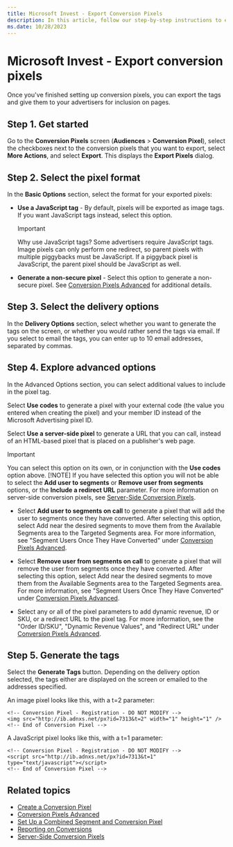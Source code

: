 ```yaml
---
title: Microsoft Invest - Export Conversion Pixels
description: In this article, follow our step-by-step instructions to export conversion pixel tags after setting up conversion pixels.
ms.date: 10/28/2023
---
```


# Microsoft Invest - Export conversion pixels

Once you've finished setting up conversion pixels, you can export the tags and give them to your advertisers for inclusion on pages.

## Step 1. Get started

Go to the **Conversion Pixels** screen (**Audiences** > **Conversion Pixel**), select the checkboxes next to the conversion pixels that you want to export, select **More Actions**, and select **Export**. This displays the **Export Pixels** dialog.

## Step 2. Select the pixel format

In the **Basic Options** section, select the format for your exported pixels:

- **Use a JavaScript tag** - By default, pixels will be exported as image tags. If you want JavaScript tags instead, select this option.

  > [!IMPORTANT]
  > Why use JavaScript tags? Some advertisers require JavaScript tags. Image pixels can only perform one redirect, so parent pixels with multiple piggybacks must be JavaScript. If a piggyback pixel is JavaScript, the parent pixel should be JavaScript as well.

- **Generate a non-secure pixel** - Select this option to generate a non-secure pixel. See [Conversion Pixels Advanced](conversion-pixels-advanced.md) for additional details.

## Step 3. Select the delivery options

In the **Delivery Options** section, select whether you want to generate the tags on the screen, or whether you would rather send the tags via email. If you select to email the tags, you can enter up to 10 email addresses, separated by commas.

## Step 4. Explore advanced options

In the Advanced Options section, you can select additional values to include in the pixel tag.

Select **Use codes** to generate a pixel with your external code (the value you entered when creating the pixel) and your member ID instead of the Microsoft Advertising pixel ID.

Select **Use a server-side pixel** to generate a URL that you can call, instead of an HTML-based pixel that is placed on a publisher's web page.

> [!IMPORTANT]
> You can select this option on its own, or in conjunction with the **Use codes** option above.
> [!NOTE]
> If you have selected this option you will not be able to select the **Add user to segments** or **Remove user from segments** options, or the **Include a redirect URL** parameter. For more information on server-side conversion pixels, see [Server-Side Conversion Pixels](server-side-conversion-pixels.md).

- Select **Add user to segments on call** to generate a pixel that will add the user to segments once they have converted. After selecting this option, select Add near the desired segments to move them from the Available Segments area to the Targeted Segments area. For more information, see "Segment Users Once They Have Converted" under [Conversion Pixels Advanced](conversion-pixels-advanced.md).

- Select **Remove user from segments on call** to generate a pixel that will remove the user from segments once they have converted. After selecting this option, select Add near the desired segments to move them from the Available Segments area to the Targeted Segments area. For more information, see "Segment Users Once They Have Converted" under [Conversion Pixels Advanced](conversion-pixels-advanced.md).

- Select any or all of the pixel parameters to add dynamic revenue, ID or SKU, or a redirect URL to the pixel tag. For more information, see the "Order ID/SKU", "Dynamic Revenue Values", and "Redirect URL" under [Conversion Pixels Advanced](conversion-pixels-advanced.md).

## Step 5. Generate the tags

Select the **Generate Tags** button. Depending on the delivery option selected, the tags either are displayed on the screen or emailed to the addresses specified.

An image pixel looks like this, with a t=2 parameter:

```
<!-- Conversion Pixel - Registration - DO NOT MODIFY --> 
<img src="http://ib.adnxs.net/px?id=7313&t=2" width="1" height="1" /> 
<!-- End of Conversion Pixel --> 
```

A JavaScript pixel looks like this, with a t=1 parameter:

```
<!-- Conversion Pixel - Registration - DO NOT MODIFY --> 
<script src="http://ib.adnxs.net/px?id=7313&t=1" type="text/javascript"></script>
<!-- End of Conversion Pixel --> 
```

## Related topics

- [Create a Conversion Pixel](create-a-conversion-pixel.md)
- [Conversion Pixels Advanced](conversion-pixels-advanced.md)
- [Set Up a Combined Segment and Conversion Pixel](set-up-a-combined-segment-and-conversion-pixel.md)
- [Reporting on Conversions](reporting-on-conversions.md)
- [Server-Side Conversion Pixels](server-side-conversion-pixels.md)
